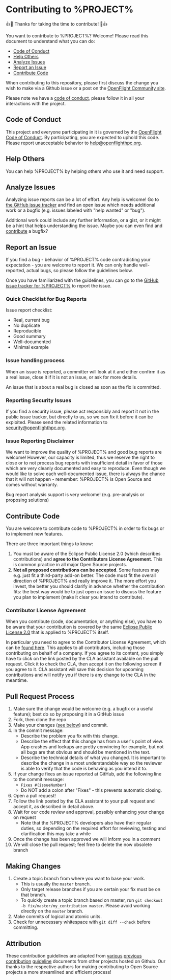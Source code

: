 # Contributing to %PROJECT%

:+1::tada: Thanks for taking the time to contribute! :tada::+1:

You want to contribute to %PROJECT%? Welcome! Please read this document to understand what you can do:

 * [Code of Conduct](#code-of-conduct)
 * [Help Others](#help-others)
 * [Analyze Issues](#analyze-issues)
 * [Report an Issue](#report-an-issue)
 * [Contribute Code](#contribute-code)

When contributing to this repository, please first discuss the change you wish to make via a Github issue or a post on the [OpenFlight Community site](https://community.openflighthpc.org).

Please note we have a [code of conduct](CODE_OF_CONDUCT.md), please follow it in all your interactions with the project.

## Code of Conduct

This project and everyone participating in it is governed by the [OpenFlight Code of Conduct](CODE_OF_CONDUCT.md). By participating, you are expected to uphold this code. Please report unacceptable behavior to [help@openflighthpc.org](mailto:help@openflighthpc.org).

## Help Others

You can help %PROJECT% by helping others who use it and need support.

## Analyze Issues

Analyzing issue reports can be a lot of effort. Any help is welcome!
Go to [the GitHub issue tracker](https://github.com/openflighthpc/%GITHUB-PROJECT%/issues?state=open) and find an open issue which needs additional work or a bugfix (e.g. issues labeled with "help wanted" or "bug").

Additional work could include any further information, or a gist, or it might be a hint that helps understanding the issue. Maybe you can even find and [contribute](#contribute-code) a bugfix?

## Report an Issue

If you find a bug - behavior of %PROJECT% code contradicting your expectation - you are welcome to report it. We can only handle well-reported, actual bugs, so please follow the guidelines below.

Once you have familiarized with the guidelines, you can go to the [GitHub issue tracker for %PROJECT%](https://github.com/openflighthpc/%GITHUB-PROJECT%/issues/new) to report the issue.

### Quick Checklist for Bug Reports

Issue report checklist:

 * Real, current bug
 * No duplicate
 * Reproducible
 * Good summary
 * Well-documented
 * Minimal example

### Issue handling process

When an issue is reported, a committer will look at it and either confirm it as a real issue, close it if it is not an issue, or ask for more details.

An issue that is about a real bug is closed as soon as the fix is committed.

### Reporting Security Issues

If you find a security issue, please act responsibly and report it not in the public issue tracker, but directly to us, so we can fix it before it can be exploited.
Please send the related information to [security@openflighthpc.org](mailto:security@openflighthpc.org).

### Issue Reporting Disclaimer

We want to improve the quality of %PROJECT% and good bug reports are welcome! However, our capacity is limited, thus we reserve the right to close or to not process bug reports with insufficient detail in favor of those which are very cleanly documented and easy to reproduce. Even though we would like to solve each well-documented issue, there is always the chance that it will not happen - remember: %PROJECT% is Open Source and comes without warranty.

Bug report analysis support is very welcome! (e.g. pre-analysis or proposing solutions)

## Contribute Code

You are welcome to contribute code to %PROJECT% in order to fix bugs or to implement new features.

There are three important things to know:

1.  You must be aware of the Eclipse Public License 2.0 (which describes contributions) and **agree to the Contributors License Agreement**. This is common practice in all major Open Source projects.
2.  **Not all proposed contributions can be accepted**. Some features may e.g. just fit a third-party add-on better. The code must fit the overall direction of %PROJECT% and really improve it. The more effort you invest, the better you should clarify in advance whether the contribution fits: the best way would be to just open an issue to discuss the feature you plan to implement (make it clear you intend to contribute).

### Contributor License Agreement

When you contribute (code, documentation, or anything else), you have to be aware that your contribution is covered by the same [Eclipse Public License 2.0](https://opensource.org/licenses/EPL-2.0) that is applied to %PROJECT% itself.

In particular you need to agree to the Contributor License Agreement,
which can be [found here](https://www.clahub.com/agreements/openflighthpc/%GITHUB-PROJECT%). This applies to all contributors, including those contributing on behalf of a company. If you agree to its content, you simply have to click on the link posted by the CLA assistant available on the pull request. Click it to check the CLA, then accept it on the following screen if you agree to it. CLA assistant will save this decision for upcoming contributions and will notify you if there is any change to the CLA in the meantime.

## Pull Request Process

1. Make sure the change would be welcome (e.g. a bugfix or a useful feature); best do so by proposing it in a GitHub issue
2. Fork, then clone the repo
3. Make your changes ([see below](#making-changes)) and commit.
4. In the commit message:
    - Describe the problem you fix with this change.
    - Describe the effect that this change has from a user's point of view. App crashes and lockups are pretty convincing for example, but not all bugs are that obvious and should be mentioned in the text.
    - Describe the technical details of what you changed. It is important to describe the change in a most understandable way so the reviewer is able to verify that the code is behaving as you intend it to.
5. If your change fixes an issue reported at GitHub, add the following line to the commit message:
    - ```Fixes #(issueNumber)```
    - Do NOT add a colon after "Fixes" - this prevents automatic closing.
6. Open a pull request!
7. Follow the link posted by the CLA assistant to your pull request and accept it, as described in detail above.
8. Wait for our code review and approval, possibly enhancing your change on request
    - Note that the %PROJECT% developers also have their regular duties, so depending on the required effort for reviewing, testing and clarification this may take a while
9. Once the change has been approved we will inform you in a comment
10. We will close the pull request; feel free to delete the now obsolete branch

## Making Changes

1. Create a topic branch from where you want to base your work.
    * This is usually the `master` branch.
    * Only target release branches if you are certain your fix must be on that
      branch.
    * To quickly create a topic branch based on master, run `git checkout -b
      fix/master/my_contribution master`. Please avoid working directly on the
      `master` branch.
2. Make commits of logical and atomic units.
3. Check for unnecessary whitespace with `git diff --check` before committing.

## Attribution

These contribution guidelines are adapted from [various](https://github.com/cla-assistant/cla-assistant/blob/master/CONTRIBUTING.md) [previous](https://github.com/puppetlabs/puppet/blob/master/CONTRIBUTING.md) [contribution](https://gist.github.com/PurpleBooth/b24679402957c63ec426) [guideline](https://github.com/atom/atom/blob/master/CONTRIBUTING.md) documents from other projects hosted on Github. Our thanks to the respective authors for making contributing to Open Source projects a more streamlined and efficient process!
